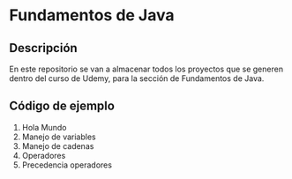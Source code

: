 # Fundamentos de Java

## Descripción

En este repositorio se van a almacenar todos los proyectos que se generen dentro del curso de Udemy, para la sección de Fundamentos de Java.

## Código de ejemplo

1. Hola Mundo
2. Manejo de variables
3. Manejo de cadenas
4. Operadores
5. Precedencia operadores
